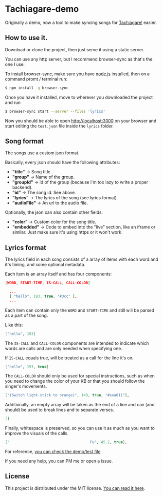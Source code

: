 # Tachiagare-demo

Originally a demo, now a tool to make syncing songs for [Tachiagare!](https://github.com/datyayu/tachiagare) easier.


## How to use it.

Download or clone the project, then just serve it using a static server.

You can use any http server, but I recommend browser-sync as that's the one I use.

To install browser-sync, make sure you have [node.js](https://nodejs.org/en/) installed, then on a command promt / terminal run:

```bash
$ npm install -g browser-sync
```

Once you have it installed, move to wherever you downloaded the project and run

```bash
$ browser-sync start --server --files 'lyrics'
```

Now you should be able to open [http://localhost:3000](http://localhost:3000) on your browser and start editing the `test.json` file inside the `lyrics` folder.


## Song format

The songs use a custom json format.

Basically, every json should have the following attributes:

- **"title"** -> Song title.
- **"group"** -> Name of the group.
- **"groupId"** -> Id of the group (because I'm too lazy to write a proper backend).
- **"id"** -> The song id. See above.
- **"lyrics"** -> The lyrics of the song (see lyrics format)
- **"audioFile"** -> An url to the audio file.

Optionally, the json can also contain other fields:

- **"color"** -> Custom color for the song title.
- **"embedded"** -> Code to embed into the "live" section, like an iframe or similar. Just make sure it's using https or it won't work.


## Lyrics format

The lyrics field in each song consists of a array of items with each word and it's timing, and some optional metadata.

Each item is an array itself and has four components:

```json
[WORD, START-TIME, IS-CALL, CALL-COLOR]
```
```json
  ...
  [ "hello", 193, true, "#3cc" ],
  ...
```

 Each item can contain only the `WORD` and `START-TIME` and still will be parsed as a part of the song.

Like this:
```json
["hello", 193]
```

The `IS-CALL` and `CALL-COLOR` components are intended to indicate which words are calls and are only needed when specifying one.

If `IS-CALL` equals true, will be treated as a call for the line it's on.

```json
["hello", 193, true]
```

The `CALL-COLOR` should only be used for special instructions, such as when you need to change the color of your KB or that you should follow the singer's movements.

```json
["(Switch light-stick to orange)", 143, true, "#eea011"],
```

Additionally, an empty array will be taken as the end of a line and can (and should) be used to break lines and to separate verses.

```json
[]
```

Finally, whitespace is preserved, so you can use it as much as you want to improve the visuals of the calls.

```json
["                                     Fu", 45.2, true],
```

For reference, [you can check the demo/test file](https://github.com/datyayu/tachiagare-demo/tree/master/lyrics/test.json)


If you need any help, you can PM me or open a issue.

## License

This project is distributed under the MIT license. [You can read it here](https://github.com/datyayu/tachiagare-demo/blob/master/LICENSE.md).
